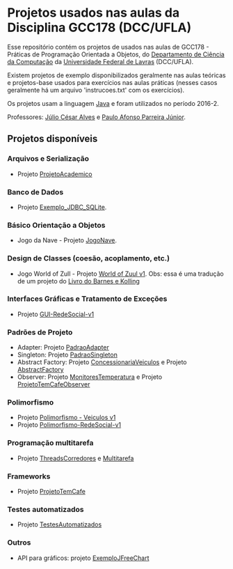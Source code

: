 # Projetos usados nas aulas da Disciplina GCC178 (DCC/UFLA)

Esse repositório contém os projetos de usados nas aulas de GCC178 - Práticas de Programação Orientada a Objetos, do [Departamento de Ciência da Computação] da [Universidade Federal de Lavras] (DCC/UFLA).

Existem projetos de exemplo disponibilizados geralmente nas aulas teóricas e projetos-base usados para exercícios nas aulas práticas (nesses casos geralmente há um arquivo 'instrucoes.txt' com os exercícios).

Os projetos usam a linguagem [Java] e foram utilizados no período 2016-2.

Professores: [Júlio César Alves] e [Paulo Afonso Parreira Júnior].

[Departamento de Ciência da Computação]: http://www.dcc.ufla.br
[Universidade Federal de Lavras]: http://www.ufla.br
[Java]: https://www.java.com
[Júlio César Alves]: http://www.dcc.ufla.br/~jcalves
[Paulo Afonso Parreira Júnior]: http://www.dcc.ufla.br/?page_id=91

## Projetos disponíveis

### Arquivos e Serialização

* Projeto [ProjetoAcademico]

[ProjetoAcademico]: /ProjetoAcademico

### Banco de Dados

* Projeto [Exemplo_JDBC_SQLite].

[Exemplo_JDBC_SQLite]: /Exemplo_JDBC_SQLite

### Básico Orientação a Objetos

* Jogo da Nave - Projeto [JogoNave].

[JogoNave]: /JogoNave

### Design de Classes (coesão, acoplamento, etc.)

* Jogo World of Zull - Projeto [World of Zuul v1]. 
Obs: essa é uma tradução de um projeto do [Livro do Barnes e Kolling]

[World of Zuul v1]: /World%20of%20Zuul%20v1
[Livro do Barnes e Kolling]: https://www.bluej.org/objects-first/

### Interfaces Gráficas e Tratamento de Exceções

* Projeto [GUI-RedeSocial-v1]

[GUI-RedeSocial-v1]: /GUI-RedeSocial-v1

### Padrões de Projeto

* Adapter: Projeto [PadraoAdapter]
* Singleton: Projeto [PadraoSingleton]
* Abstract Factory: Projeto [ConcessionariaVeiculos] e Projeto [AbstractFactory]
* Observer: Projeto [MonitoresTemperatura] e Projeto [ProjetoTemCafeObserver]

[ConcessionariaVeiculos]: /ConcessionariaVeiculos
[MonitoresTemperatura]: /MonitoresTemperatura
[AbstractFactory]: /Abstractfactory
[ProjetoTemCafeObserver]: /ProjetoTemCafeObserver
[PadraoSingleton]: /PadraoSingleton
[PadraoAdapter]: /Adapter

### Polimorfismo

* Projeto [Polimorfismo - Veiculos v1]
* Projeto [Polimorfismo-RedeSocial-v1]

[Polimorfismo - Veiculos v1]: /Polimorfismo%20-%20Veiculos%20v1
[Polimorfismo-RedeSocial-v1]: /Polimorfismo-RedeSocial-v1

### Programação multitarefa

* Projeto [ThreadsCorredores] e [Multitarefa]

[ThreadsCorredores]: /ThreadsCorredores
[Multitarefa]: /Multitarefa

### Frameworks

* Projeto [ProjetoTemCafe]

[ProjetoTemCafe]: /ProjetoTemCafe

### Testes automatizados

* Projeto [TestesAutomatizados]

[TestesAutomatizados]: /TestesAutomatizados


### Outros

* API para gráficos: projeto [ExemploJFreeChart]

[ExemploJFreeChart]: /ExemploJFreeChart
